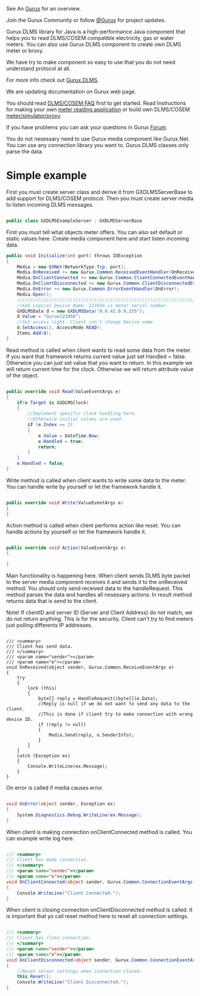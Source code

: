 See An [Gurux](http://www.gurux.org/ "Gurux") for an overview.

Join the Gurux Community or follow [@Gurux](http://twitter.com/guruxorg "@Gurux") for project updates.

Gurux.DLMS library for Java is a high-performance Java component that helps you to read DLMS/COSEM compatible electricity, gas or water meters. You can also use Gurux DLMS component to create own DLMS meter or broxy.

We have try to make component so easy to use that you do not need understand protocol at all.

For more info check out [Gurux.DLMS](http://www.gurux.fi/index.php?q=Gurux.DLMS "Gurux.DLMS").

We are updating documentation on Gurux web page. 

You should read [DLMS/COSEM FAQ](http://www.gurux.org/index.php?q=DLMSCOSEMFAQ) first to get started. Read Instructions for making your own [meter reading application](http://www.gurux.org/index.php?q=DLMSIntro) or build own 
DLMS/COSEM [meter/simulator/proxy](http://www.gurux.org/index.php?q=OwnDLMSMeter).

If you have problems you can ask your questions in Gurux [Forum](http://www.gurux.org/forum).

You do not nesessary need to use Gurux media component like Gurux.Net. 
You can use any connection library you want to. Gurux.DLMS classes only parse the data.


Simple example
=========================== 
First you must create server class and derive it from GXDLMSServerBase to add support for DLMS/COSEM protocol.
Then you must create server media to listen incoming DLMS messages.


```c#

public class GXDLMSExampleServer : GXDLMSServerBase

```

First you must tell what objects meter offers.
You can also set default or static values here.
Create media component here and start listen incoming data.

```c#
public void Initialize(int port) throws IOException
{
	Media = new GXNet(NetworkType.Tcp, port);
    Media.OnReceived += new Gurux.Common.ReceivedEventHandler(OnReceived);
    Media.OnClientConnected += new Gurux.Common.ClientConnectedEventHandler(OnClientConnected);
    Media.OnClientDisconnected += new Gurux.Common.ClientDisconnectedEventHandler(OnClientDisconnected);
    Media.OnError += new Gurux.Common.ErrorEventHandler(OnError);
    Media.Open();
    ///////////////////////////////////////////////////////////////////////
    //Add Logical Device Name. 123456 is meter serial number.
    GXDLMSData d = new GXDLMSData("0.0.42.0.0.255");
    d.Value = "Gurux123456";
    //Set access right. Client can't change Device name.
    d.SetAccess(2, AccessMode.READ);
    Items.Add(d);
}

```

Read method is called when client wants to read some data from the meter.
If you want that framework returns current value just set Handled = false. 
Otherwice you can just set value that you want to return. 
In this example we will return current time for the clock.
Otherwise we will return attribute value of the object.

```c#

public override void Read(ValueEventArgs e)
{
    if(e.Target is GXDLMSClock)
    {
        //Implement spesific clock handling here.    
        //Otherwice initial values are used.      
        if (e.Index == 2)
        {
            e.Value = DateTime.Now;
            e.Handled = true;
            return;
        }
    }
    e.Handled = false;
}

```

Write method is called when client wants to write some data to the meter.
You can handle write by yourself or let the framework handle it.

```c#

public override void Write(ValueEventArgs e)
{    
}

```

Action method is called when client performs action like reset.
You can handle actions by yourself or let the framework handle it.

```c#

public override void Action(ValueEventArgs e)
{
        
}

```

Main functionality is happening here. When client sends DLMS byte packet to the server
media component receives it and sends it to the onReceived method.
You should only send received data to the handleRequest. This method parses the data and 
handles all nesessary actions. In result method returns data that is send to the client.

Note! If clientID and server ID (Server and Client Address) do not match, we do not return anything.
This is for the security. Client can't try to find meters just polling differents IP addresses.

```

/// <summary>
/// Client has send data.
/// </summary>
/// <param name="sender"></param>
/// <param name="e"></param>
void OnReceived(object sender, Gurux.Common.ReceiveEventArgs e)
{
    try
    {
        lock (this)
        {
            byte[] reply = HandleRequest((byte[])e.Data);
            //Reply is null if we do not want to send any data to the client.
            //This is done if client try to make connection with wrong device ID.
            if (reply != null)
            {
                Media.Send(reply, e.SenderInfo);
            }
        }
    }
    catch (Exception ex)
    {
        Console.WriteLine(ex.Message);
    }
}       

```

On error is called if media causes error.

```c#

void OnError(object sender, Exception ex)
{
    System.Diagnostics.Debug.WriteLine(ex.Message);
}

```

When client is making connection onClientConnected method is called. 
You can example write log here.

```c#

/// <summary>
/// Client has made connection.
/// </summary>
/// <param name="sender"></param>
/// <param name="e"></param>
void OnClientConnected(object sender, Gurux.Common.ConnectionEventArgs e)
{
    Console.WriteLine("Client Connected.");
}

```

When client is closing connection onClientDisconnected method is called. 
It is important that yo call reset method here to reset all connection settings.


```c#

/// <summary>
/// Client has close connection.
/// </summary>
/// <param name="sender"></param>
/// <param name="e"></param>
void OnClientDisconnected(object sender, Gurux.Common.ConnectionEventArgs e)
{
    //Reset server settings when connection closed.
    this.Reset();
    Console.WriteLine("Client Disconnected.");
}
```
